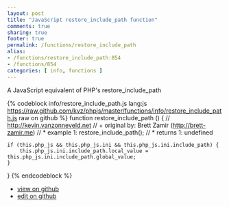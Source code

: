 ```yaml
---
layout: post
title: "JavaScript restore_include_path function"
comments: true
sharing: true
footer: true
permalink: /functions/restore_include_path
alias:
- /functions/restore_include_path:854
- /functions/854
categories: [ info, functions ]
---
```

A JavaScript equivalent of PHP's restore_include_path
<!-- more -->
{% codeblock info/restore_include_path.js lang:js https://raw.github.com/kvz/phpjs/master/functions/info/restore_include_path.js raw on github %}
function restore_include_path () {
    // http://kevin.vanzonneveld.net
    // +   original by: Brett Zamir (http://brett-zamir.me)
    // *     example 1: restore_include_path();
    // *     returns 1: undefined

    if (this.php_js && this.php_js.ini && this.php_js.ini.include_path) {
        this.php_js.ini.include_path.local_value = this.php_js.ini.include_path.global_value;
    }
}
{% endcodeblock %}
<ul>
 <li><a href="https://github.com/kvz/phpjs/blob/master/functions/info/restore_include_path.js">view on github</a></li>
 <li><a href="https://github.com/kvz/phpjs/edit/master/functions/info/restore_include_path.js">edit on github</a></li>
</ul>
